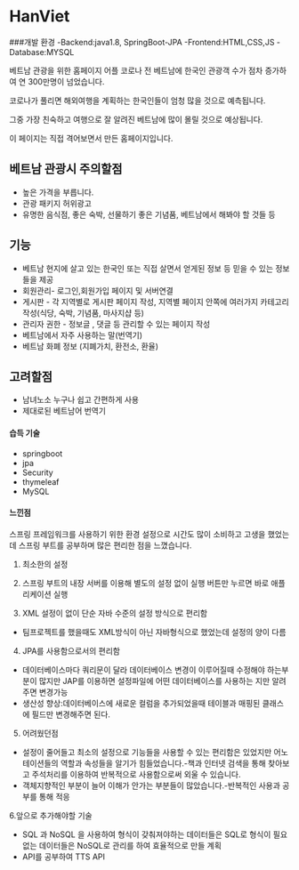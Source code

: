 # HanViet
###개발 환경
-Backend:java1.8, SpringBoot-JPA
-Frontend:HTML,CSS,JS
-Database:MYSQL

베트남 관광을 위한 홈페이지 어플 코로나 전 베트남에 한국인 관광객 수가 점차 증가하여 연 300만명이 넘었습니다. 

코로나가 풀리면 해외여행을 계획하는 한국인들이 엄청 많을 것으로 예측됩니다. 

그중 가장 친숙하고 여행으로 잘 알려진 베트남에 많이 몰릴 것으로 예상됩니다. 

이 페이지는 직접 격어보면서 만든 홈페이지입니다. 

## 베트남 관광시 주의할점 
- 높은 가격을 부릅니다. 
- 관광 패키지 허위광고 
- 유명한 음식점, 좋은 숙박, 선물하기 좋은 기념품, 베트남에서 해봐야 할 것들 등 

## 기능
- 베트남 현지에 살고 있는 한국인 또는 직접 살면서 얻게된 정보 등 믿을 수 있는 정보들을 제공 
- 회원관리- 로그인,회원가입 페이지 및 서버연결 
- 게시판 - 각 지역별로 게시판 페이지 작성, 지역별 페이지 안쪽에 여러가지 카테고리 작성(식당, 숙박, 기념품, 마사지샵 등) 
- 관리자 권한 - 정보글 , 댓글 등 관리할 수 있는 페이지 작성 
- 베트남에서 자주 사용하는 말(번역기) 
- 베트남 화폐 정보 (지폐가치, 환전소, 환율)

## 고려할점 
- 남녀노소 누구나 쉽고 간편하게 사용 
- 제대로된 베트남어 번역기


#### 습득 기술
- springboot
- jpa
- Security
- thymeleaf
- MySQL

#### 느낀점

스프링 프레임워크를 사용하기 위한 환경 설정으로 시간도 많이 소비하고 고생을 했었는데 
스프링 부트를 공부하며 많은 편리한 점을 느꼈습니다.

1. 최소한의 설정

2. 스프링 부트의 내장 서버를 이용해 별도의 설정 없이 실행 버튼만 누르면 바로 애플리케이션 실행

3. XML 설정이 없이 단순 자바 수준의 설정 방식으로 편리함
- 팀프로젝트를 했을때도 XML방식이 아닌 자바형식으로 했었는데 설정의 양이 다름

4. JPA를 사용함으로서의 편리함
- 데이터베이스마다 쿼리문이 달라 데이터베이스 변경이 이루어질때 수정해야 하는부분이 많지만 JAP를 이용하면 설정파일에 어떤 데이터베이스를 사용하는 지만 알려주면 변경가능
- 생산성 향상:데이터베이스에 새로운 컬럼을 추가되었을때 테이블과 매핑된 클래스에 필드만 변경해주면 된다.

5. 어려웠던점
- 설정이 줄어들고 최소의 설정으로 기능들을 사용할 수 있는 편리함은 있었지만 어노테이션들의 역할과 속성들을 알기가 힘들었습니다.-책과 인터넷 검색을 통해 찾아보고 주석처리를 이용하여 반복적으로 사용함으로써 외울 수 있습니다.
- 객체지향적인 부분이 늘어 이해가 안가는 부분들이 많았습니다.-반복적인 사용과 공부를 통해 적응

6.앞으로 추가해야할 기술
- SQL 과 NoSQL 을 사용하여 형식이 갖춰져야하는 데이터들은 SQL로 형식이 필요없는 데이터들은 NoSQL로 관리를 하여 효율적으로 만들 계획
- API를 공부하여 TTS API
